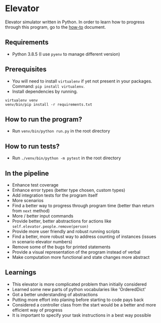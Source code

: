 # Elevator

Elevator simulator written in Python.
In order to learn how to progress through this program, go to the [how-to](./docs/HowTo.md) document.

## Requirements

- Python 3.8.5 (I use `pyenv` to manage different version)

## Prerequisites

- You will need to install `virtualenv` if yet not present in your packages. Command: `pip install virtualenv`.
- Install dependencies by running.

```
virtualenv venv
venv/bin/pip install -r requirements.txt
```

## How to run the program?

- Run `venv/bin/python run.py` in the root directory

## How to run tests?

- Run `./venv/bin/python -m pytest` in the root directory

## In the pipeline

- Enhance test coverage
- Enhance error types (better type chosen, custom types)
- Add integration tests for the program itself
- More scenarios
- Find a better way to progress through program time (better than return from `next` method)
- More / better input commands
- Provide better, better abstractions for actions like `self.elevator.people.remove(person)`
- Provide more user friendly and robust running scripts
- Find a better, more robust way to address counting of instances (issues in scenario elevator numbers)
- Remove some of the bugs for printed statements
- Provide a visual representation of the program instead of verbal
- Make computation more functional and state changes more abstract

## Learnings

- This elevator is more complicated problem than initially considered
- Learned some new parts of python vocabularies like 'OrderedDict'
- Got a better understanding of abstractions
- Putting more effort into planing before starting to code pays back
- Considered a controller class from the start would be a better and more efficient way of progress
- It is important to specify your task instructions in a best way possible